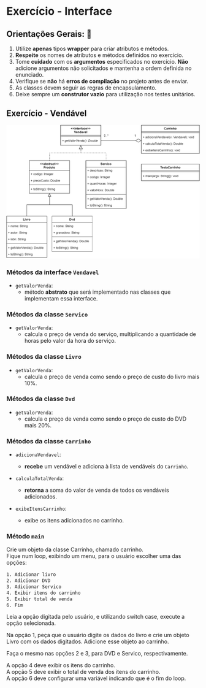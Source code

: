 # Exercício - Interface

## Orientações Gerais: 🚨
1. Utilize **apenas** tipos **wrapper** para criar atributos e métodos.
2. **Respeite** os nomes de atributos e métodos definidos no exercício.
3. Tome **cuidado** com os **argumentos** especificados no exercício.
   **Não** adicione argumentos não solicitados e mantenha a ordem definida no enunciado.
4. Verifique se **não** há **erros de compilação** no projeto antes de enviar.
5. As classes devem seguir as regras de encapsulamento.
6. Deixe sempre um **construtor vazio** para utilização nos testes unitários.

## Exercício - Vendável

![exercicio-interface-java.png](exercicio-interface-java.png)

### Métodos da interface `Vendavel`

* `getValorVenda`:
  * método **abstrato** que será implementado nas classes que implementam essa interface.


### Métodos da classe `Servico`

* `getValorVenda`:
  * calcula o preço de venda do serviço, multiplicando a quantidade de horas pelo valor da hora do serviço.


### Métodos da classe `Livro`

* `getValorVenda`:
  * calcula o preço de venda como sendo o preço de custo do livro mais 10%.


### Métodos da classe `Dvd`

* `getValorVenda`:
  * calcula o preço de venda como sendo o preço de custo do DVD mais 20%.


### Métodos da classe `Carrinho`

* `adicionaVendavel`:
  * **recebe** um vendável e adiciona à lista de vendáveis do `Carrinho`.


* `calculaTotalVenda`:
  * **retorna** a soma do valor de venda de todos os vendáveis adicionados.


* `exibeItensCarrinho`:
  * exibe os itens adicionados no carrinho.


### Método `main`

Crie um objeto da classe Carrinho, chamado carrinho. \
Fique num loop, exibindo um menu, para o usuário escolher uma das opções:

```text
1. Adicionar livro
2. Adicionar DVD
3. Adicionar Servico
4. Exibir itens do carrinho
5. Exibir total de venda
6. Fim
```

Leia a opção digitada pelo usuário, e utilizando switch case, execute a opção selecionada.

Na opção 1, peça que o usuário digite os dados do livro e crie um objeto Livro com os dados digitados. 
Adicione esse objeto ao carrinho.

Faça o mesmo nas opções 2 e 3, para DVD e Servico, respectivamente.

A opção 4 deve exibir os itens do carrinho. \
A opção 5 deve exibir o total de venda dos itens do carrinho. \
A opção 6 deve configurar uma variável indicando que é o fim do loop.
